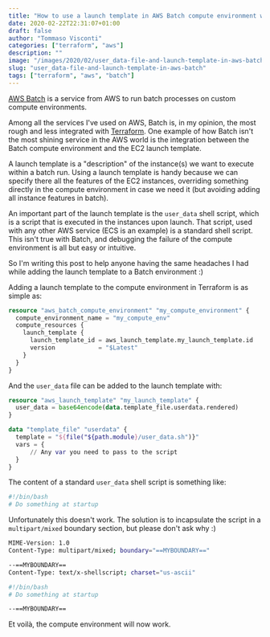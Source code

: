 ```yaml
---
title: "How to use a launch template in AWS Batch compute environment with custom user_data file"
date: 2020-02-22T22:31:07+01:00
draft: false
author: "Tommaso Visconti"
categories: ["terraform", "aws"]
description: ""
image: "/images/2020/02/user_data-file-and-launch-template-in-aws-batch.jpeg"
slug: "user_data-file-and-launch-template-in-aws-batch"
tags: ["terraform", "aws", "batch"]
---
```


[AWS Batch](https://aws.amazon.com/it/batch/) is a service from AWS to run batch processes on custom compute environments.

Among all the services I've used on AWS, Batch is, in my opinion, the most rough and less integrated with [Terraform](https://www.terraform.io/). One example of how Batch isn't the most shining service in the AWS world is the integration between the Batch compute environment and the EC2 launch template.

<!--more-->

A launch template is a "description" of the instance(s) we want to execute within a batch run. Using a launch template is handy because we can specify there all the features of the EC2 instances, overriding something directly in the compute environment in case we need it (but avoiding adding all instance features in batch).

An important part of the launch template is the `user_data` shell script, which is a script that is executed in the instances upon launch. That script, used with any other AWS service (ECS is an example) is a standard shell script.
This isn't true with Batch, and debugging the failure of the compute environment is all but easy or intuitive.

So I'm writing this post to help anyone having the same headaches I had while adding the launch template to a Batch environment :)

Adding a launch template to the compute environment in Terraform is as simple as:

```terraform
resource "aws_batch_compute_environment" "my_compute_environment" {
  compute_environment_name = "my_compute_env"
  compute_resources {
    launch_template {
      launch_template_id = aws_launch_template.my_launch_template.id
      version            = "$Latest"
    }
  }
}
```

And the `user_data` file can be added to the launch template with:

```terraform
resource "aws_launch_template" "my_launch_template" {
  user_data = base64encode(data.template_file.userdata.rendered)
}

data "template_file" "userdata" {
  template = "${file("${path.module}/user_data.sh")}"
  vars = {
      // Any var you need to pass to the script
  }
}
```

The content of a standard `user_data` shell script is something like:

```bash
#!/bin/bash
# Do something at startup
```

Unfortunately this doesn't work. The solution is to incapsulate the script in a `multipart/mixed` boundary section, but please don't ask why :)


```bash
MIME-Version: 1.0
Content-Type: multipart/mixed; boundary="==MYBOUNDARY=="

--==MYBOUNDARY==
Content-Type: text/x-shellscript; charset="us-ascii"

#!/bin/bash
# Do something at startup

--==MYBOUNDARY==
```

Et voilà, the compute environment will now work.
